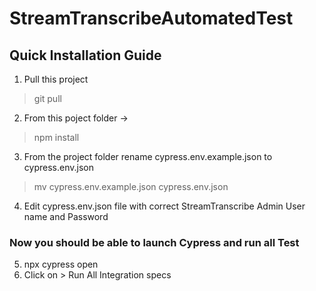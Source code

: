 # StreamTranscribeAutomatedTest
 

## Quick Installation Guide
1. Pull this project
> git pull 

2. From this poject folder -> 
> npm install

3. From the project folder rename cypress.env.example.json to cypress.env.json
> mv cypress.env.example.json cypress.env.json

4. Edit cypress.env.json file with correct StreamTranscribe Admin User name and Password

### Now you should be able to launch Cypress and run all Test 
5. npx cypress open
6. Click on > Run All Integration specs
